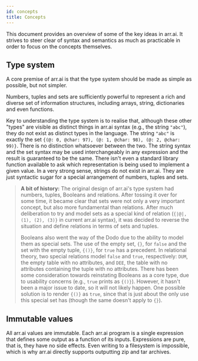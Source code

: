 ```yaml
---
id: concepts
title: Concepts
---
```


This document provides an overview of some of the key ideas in arr.ai. It
strives to steer clear of syntax and semantics as much as practicable in order
to focus on the concepts themselves.

## Type system

A core premise of arr.ai is that the type system should be made as simple as
possible, but not simpler.

Numbers, tuples and sets are sufficiently powerful to represent a rich and
diverse set of information structures, including arrays, string, dictionaries
and even functions.

Key to understanding the type system is to realise that, although these other
"types" are visible as distinct things in arr.ai syntax (e.g., the string
`"abc"`), they do not exist as distinct types in the language. The string
`"abc"` is exactly the set `{(@: 0, @char: 97), (@: 1, @char: 98), (@: 2, @char:
99)}`. There is no distinction whatsoever between the two. The string syntax and
the set syntax may be used interchangeably in any expression and the result is
guaranteed to be the same. There isn't even a standard library function
available to ask which representation is being used to implement a given value.
In a very strong sense, strings do not exist in arr.ai. They are just syntactic
sugar for a special arrangement of numbers, tuples and sets.

> **A bit of history:** The original design of arr.ai's type system had numbers,
> tuples, Booleans and relations. After tossing it over for some time, it became
> clear that sets were not only a very important concept, but also more
> fundamental than relations. After much deliberation to try and model sets as a
> special kind of relation (`{|@|, (1), (2), (3)}` in current arr.ai syntax), it
> was decided to reverse the situation and define relations in terms of sets and
> tuples.
>
> Booleans also went the way of the Dodo due to the ability to model them as
> special sets. The use of the empty set, `{}`, for `false` and the set with the
> empty tuple, `{()}`, for `true` has a precedent. In relational theory, two
> special relations model `false` and `true`, respectively: `DUM`, the empty
> table with no attributes, and `DEE`, the table with no attributes containing
> the tuple with no attributes. There has been some consideration towards
> reinstating Booleans as a core type, due to usability concerns (e.g., `true`
> prints as `{()}`). However, it hasn't been a major issue to date, so it will
> not likely happen. One possible solution is to render `{()}` as `true`, since
> that is just about the only use this special set has (though the same doesn't
> apply to `{}`).

<!--
The following is aspirational. Uncomment when it's true.

## Hermetic runtime

Arr.ai's runtime environment is designed to be hermetic. This means that access
to the outside world is constrained through opt-in mechanisms. For example, file
access is not automatically available to arr.ai programs, but must instead be
explicitly granted through configuration mechanisms and, even when so granted,
might be restricted to a subset of the filesystem. Local imports are restricted
to the containing module. Remote imports are restricted to a whitelist, which is
empty by default.
-->

## Immutable values

All arr.ai values are immutable. Each arr.ai program is a single expression that
defines some output as a function of its inputs. Expressions are pure, that is,
they have no side effects. Even writing to a filesystem is impossible, which is
why arr.ai directly supports outputting zip and tar archives.
